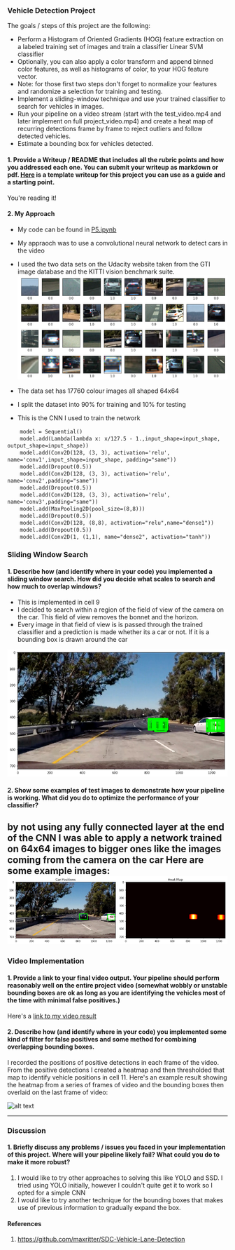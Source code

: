 ### **Vehicle Detection Project**

The goals / steps of this project are the following:

* Perform a Histogram of Oriented Gradients (HOG) feature extraction on a labeled training set of images and train a classifier Linear SVM classifier
* Optionally, you can also apply a color transform and append binned color features, as well as histograms of color, to your HOG feature vector. 
* Note: for those first two steps don't forget to normalize your features and randomize a selection for training and testing.
* Implement a sliding-window technique and use your trained classifier to search for vehicles in images.
* Run your pipeline on a video stream (start with the test_video.mp4 and later implement on full project_video.mp4) and create a heat map of recurring detections frame by frame to reject outliers and follow detected vehicles.
* Estimate a bounding box for vehicles detected.

[//]: # (Image References)
[image1]: ./output_images/sample_images.png
[image2]: ./output_images/sliding_window_search.png
[image3]: ./output_images/heat_map.png
[image4]: ./output_images/heat_map_1.png
[image5]: ./examples/bboxes_and_heat.png
[image6]: ./examples/labels_map.png
[image7]: ./examples/output_bboxes.png
[video1]: ./result.mp4



#### 1. Provide a Writeup / README that includes all the rubric points and how you addressed each one.  You can submit your writeup as markdown or pdf.  [Here](https://github.com/udacity/CarND-Vehicle-Detection/blob/master/report.md) is a template writeup for this project you can use as a guide and a starting point.  

You're reading it!

#### 2. My Approach
* My code can be found in [P5.ipynb](./P5.ipynb)
* My appraoch was to use a convolutional neural network to detect cars in the video
* I used the two data sets on the Udacity website taken from the GTI image database and the KITTI vision benchmark suite.
![alt text][image1]

* The data set has 17760 colour images all shaped 64x64
* I split the dataset into 90% for training and 10% for testing
* This is the CNN I used to train the network
```
    model = Sequential()
    model.add(Lambda(lambda x: x/127.5 - 1.,input_shape=input_shape, output_shape=input_shape))
    model.add(Conv2D(128, (3, 3), activation='relu', name='conv1',input_shape=input_shape, padding="same"))  
    model.add(Dropout(0.5))
    model.add(Conv2D(128, (3, 3), activation='relu', name='conv2',padding="same"))
    model.add(Dropout(0.5))
    model.add(Conv2D(128, (3, 3), activation='relu', name='conv3',padding="same"))
    model.add(MaxPooling2D(pool_size=(8,8)))
    model.add(Dropout(0.5))
    model.add(Conv2D(128, (8,8), activation="relu",name="dense1")) 
    model.add(Dropout(0.5))
    model.add(Conv2D(1, (1,1), name="dense2", activation="tanh")) 

```

### Sliding Window Search

#### 1. Describe how (and identify where in your code) you implemented a sliding window search.  How did you decide what scales to search and how much to overlap windows?
* This is implemented in cell 9
* I decided to search within a region of the field of view of the camera on the car. This field of view removes the bonnet and the horizon. 
* Every image in that field of view is is passed through the trained classifier and a prediction is made whether its a car or not. If it is a bounding box is drawn around the car

![alt text][image2]

#### 2. Show some examples of test images to demonstrate how your pipeline is working.  What did you do to optimize the performance of your classifier?
by not using any fully connected layer at the end of the CNN I was able to apply a network trained on 64x64 images to bigger ones like the images coming from the camera on the car
Here are some example images:
![alt text][image3]
---

### Video Implementation

#### 1. Provide a link to your final video output.  Your pipeline should perform reasonably well on the entire project video (somewhat wobbly or unstable bounding boxes are ok as long as you are identifying the vehicles most of the time with minimal false positives.)
Here's a [link to my video result](./result.mp4)


#### 2. Describe how (and identify where in your code) you implemented some kind of filter for false positives and some method for combining overlapping bounding boxes.

I recorded the positions of positive detections in each frame of the video.  From the positive detections I created a heatmap and then thresholded that map to identify vehicle positions in cell 11. 
Here's an example result showing the heatmap from a series of frames of video and the bounding boxes then overlaid on the last frame of video:

![alt text][image4]

---

### Discussion

#### 1. Briefly discuss any problems / issues you faced in your implementation of this project.  Where will your pipeline likely fail?  What could you do to make it more robust?
1. I would like to try other approaches to solving this like YOLO and SSD. I tried using YOLO initially, however I couldn't quite get it to work so I opted for a simple CNN
2. I would like to try another technique for the bounding boxes that makes use of previous information to gradually expand the box.


#### References
1. https://github.com/maxritter/SDC-Vehicle-Lane-Detection
